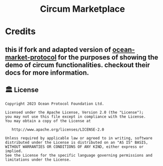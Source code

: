 <h1 align="center">Circum Marketplace</h1>

# Credits

## this if fork and adapted version of [ocean-market-protocol](https://github.com/oceanprotocol/market) for the purposes of showing the demo of circum functionalities. checkout their docs for more information.

## 🏛 License

```text
Copyright 2023 Ocean Protocol Foundation Ltd.

Licensed under the Apache License, Version 2.0 (the "License");
you may not use this file except in compliance with the License.
You may obtain a copy of the License at

   http://www.apache.org/licenses/LICENSE-2.0

Unless required by applicable law or agreed to in writing, software
distributed under the License is distributed on an "AS IS" BASIS,
WITHOUT WARRANTIES OR CONDITIONS OF ANY KIND, either express or implied.
See the License for the specific language governing permissions and
limitations under the License.
```
